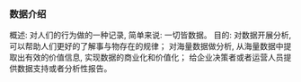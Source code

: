 ### 数据介绍
概述:
	对人们的行为做的一种记录, 简单来说: 一切皆数据。
目的:
	对数据开展分析, 可以帮助人们更好的了解事与物存在的规律；
	对海量数据做分析, 从海量数据中提取出有效的价值信息, 实现数据的商业化和价值化；
	给企业决策者或者运营人员提供数据支持或者分析性报告。